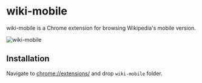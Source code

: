 # wiki-mobile
wiki-mobile is a Chrome extension for browsing Wikipedia's mobile version.

![wiki-mobile](https://raw.githubusercontent.com/karlerikjonatan/wiki-mobile/master/screenshot.png)

## Installation
Navigate to [chrome://extensions/](chrome://extensions/) and drop ```wiki-mobile``` folder.
